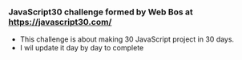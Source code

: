 ### JavaScript30 challenge formed by Web Bos at https://javascript30.com/
- This challenge is about making 30 JavaScript project in 30 days.
- I wil update it day by day to complete
